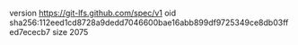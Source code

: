 version https://git-lfs.github.com/spec/v1
oid sha256:112eed1cd8728a9dedd7046600bae16abb899df9725349ce8db03ffed7ececb7
size 2075
